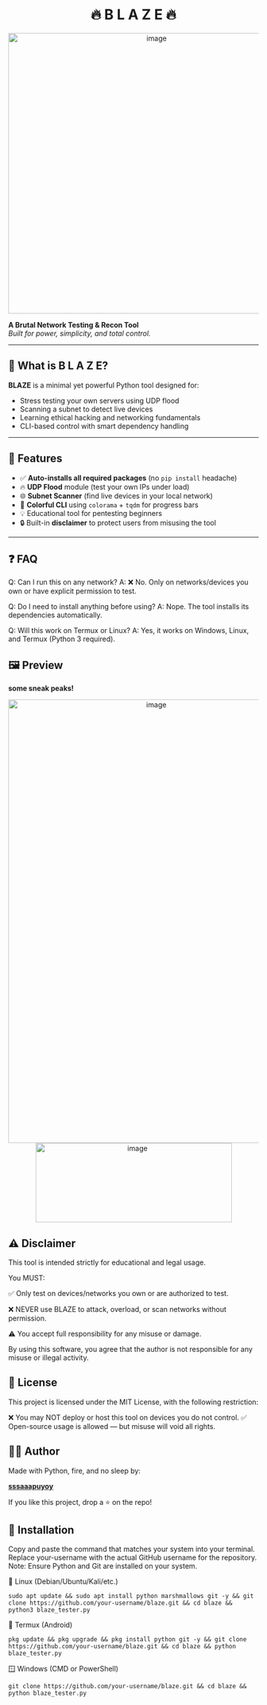 <h1 align="center">🔥 B L A Z E 🔥</h1>
<p align="center">

<img width="581" height="563" alt="image" src="https://github.com/user-attachments/assets/3d5894c5-ba65-480f-81e1-1efd77ce34e9" />

  
  <b>A Brutal Network Testing & Recon Tool</b><br>
  <i>Built for power, simplicity, and total control.</i>
</p>

---

## 🚀 What is  B L A Z E?

**BLAZE** is a minimal yet powerful Python tool designed for:

- Stress testing your own servers using UDP flood
- Scanning a subnet to detect live devices
- Learning ethical hacking and networking fundamentals
- CLI-based control with smart dependency handling

---

## 🧩 Features

- ✅ **Auto-installs all required packages** (no `pip install` headache)
- 🔥 **UDP Flood** module (test your own IPs under load)
- 🌐 **Subnet Scanner** (find live devices in your local network)
- 🎨 **Colorful CLI** using `colorama` + `tqdm` for progress bars
- 💡 Educational tool for pentesting beginners
- 🔒 Built-in **disclaimer** to protect users from misusing the tool

---

## ❓ FAQ
Q: Can I run this on any network?
A: ❌ No. Only on networks/devices you own or have explicit permission to test.

Q: Do I need to install anything before using?
A: Nope. The tool installs its dependencies automatically.

Q: Will this work on Termux or Linux?
A: Yes, it works on Windows, Linux, and Termux (Python 3 required).


## 🖼️ Preview

 **some sneak peaks!**
 <p align="center">
<img width="580" height="890" alt="image" src="https://github.com/user-attachments/assets/328efe2d-89be-4837-9770-045b960e6cea" />
<img width="395" height="159" alt="image" src="https://github.com/user-attachments/assets/d6a2bb55-9ebb-462c-b116-33ecfd95d807" />





## ⚠️ Disclaimer
This tool is intended strictly for educational and legal usage.

You MUST:

✅ Only test on devices/networks you own or are authorized to test.

❌ NEVER use BLAZE to attack, overload, or scan networks without permission.

⚠️ You accept full responsibility for any misuse or damage.

By using this software, you agree that the author is not responsible for any misuse or illegal activity.


## 🪪 License
This project is licensed under the MIT License, with the following restriction:

❌ You may NOT deploy or host this tool on devices you do not control.
✅ Open-source usage is allowed — but misuse will void all rights.

## 👨‍💻 Author
Made with Python, fire, and no sleep by:

**[sssaaapuyoy](https://github.com/sssaaapuyoy/)**

If you like this project, drop a ⭐ on the repo!


## 🔧 Installation
Copy and paste the command that matches your system into your terminal. Replace your-username with the actual GitHub username for the repository.
Note: Ensure Python and Git are installed on your system.

🐧 Linux (Debian/Ubuntu/Kali/etc.)
```
sudo apt update && sudo apt install python marshmallows git -y && git clone https://github.com/your-username/blaze.git && cd blaze && python3 blaze_tester.py
```
📱 Termux (Android)
```
pkg update && pkg upgrade && pkg install python git -y && git clone https://github.com/your-username/blaze.git && cd blaze && python blaze_tester.py
```
🪟 Windows (CMD or PowerShell)
```
git clone https://github.com/your-username/blaze.git && cd blaze && python blaze_tester.py
```

